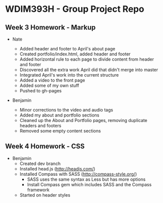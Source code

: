# WDIM393H - Group Project Repo

## Week 3 Homework - Markup

  * Nate
    * Added header and footer to April's about page
    * Created portfolio/index.html, added header and footer
    * Added horizontal rule to each page to divide content from header and footer
    * Discovered all the extra work April did that didn't merge into master
    * Integrated April's work into the current structure
    * Added a video to the front page
    * Added some of my own stuff
    * Pushed to gh-pages

  * Benjamin
  	* Minor corrections to the video and audio tags
  	* Added my about and portfolio sections
  	* Cleaned up the About and Portfolio pages, removing duplicate headers and footers
  	* Removed some empty content sections

## Week 4 Homework - CSS

  * Benjamin
  	* Created dev branch
  	* Installed head.js (http://headjs.com/)
    * Installed Compass with SASS (http://compass-style.org/)
      * SASS uses the same syntax as Less but has more options
      * Install Compass gem which includes SASS and the Compass framework
	* Started on header styles